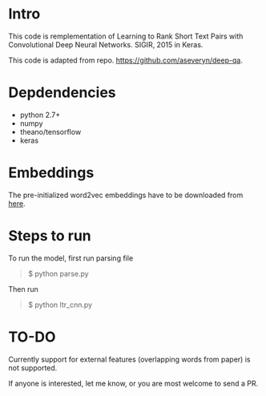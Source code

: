 # Intro
This code is remplementation of  Learning to Rank Short Text Pairs with Convolutional Deep Neural Networks. SIGIR, 2015 in Keras. 

This code is adapted from repo. https://github.com/aseveryn/deep-qa.

# Depdendencies
- python 2.7+
- numpy
- theano/tensorflow
- keras

# Embeddings 

The pre-initialized word2vec embeddings have to be downloaded from [here](https://drive.google.com/folderview?id=0B-yipfgecoSBfkZlY2FFWEpDR3M4Qkw5U055MWJrenE5MTBFVXlpRnd0QjZaMDQxejh1cWs&usp=sharing).


# Steps to run
To run the model, first run parsing file
>$ python parse.py

Then run 
>$ python ltr_cnn.py

# TO-DO
Currently support for external features (overlapping words from paper) is not supported. 

If anyone is interested, let me know, or you are most welcome to send a PR.
